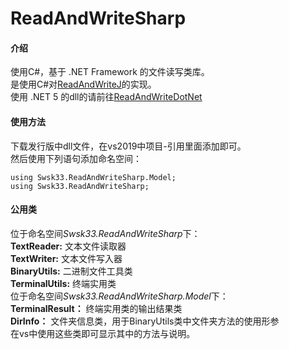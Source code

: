 # ReadAndWriteSharp

#### 介绍
使用C#，基于 .NET Framework 的文件读写类库。<br>
是使用C#对[ReadAndWriteJ](https://gitee.com/swsk33/ReadAndWriteJ)的实现。<br>
使用 .NET 5 的dll的请前往[ReadAndWriteDotNet](https://gitee.com/swsk33/ReadAndWriteDotNet)<br>

#### 使用方法
下载发行版中dll文件，在vs2019中项目-引用里面添加即可。<br>
然后使用下列语句添加命名空间：<br>
```
using Swsk33.ReadAndWriteSharp.Model;
using Swsk33.ReadAndWriteSharp;
```

#### 公用类
位于命名空间*Swsk33.ReadAndWriteSharp*下：<br>
**TextReader:** 文本文件读取器<br>
**TextWriter:** 文本文件写入器<br>
**BinaryUtils:** 二进制文件工具类<br>
**TerminalUtils:** 终端实用类<br>
位于命名空间*Swsk33.ReadAndWriteSharp.Model*下：<br>
**TerminalResult：** 终端实用类的输出结果类<br>
**DirInfo：** 文件夹信息类，用于BinaryUtils类中文件夹方法的使用形参<br>
在vs中使用这些类即可显示其中的方法与说明。<br>